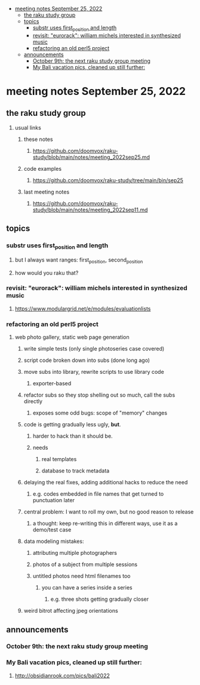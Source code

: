 - [meeting notes September 25, 2022](#org77a03c9)
  - [the raku study group](#org3f4f259)
  - [topics](#org78cac9c)
    - [substr uses first<sub>position</sub> and length](#orgfeba9f1)
    - [revisit: "eurorack": william michels interested in synthesized music](#orge95ecfb)
    - [refactoring an old perl5 project](#orgc3cc555)
  - [announcements](#org728b524)
    - [October 9th: the next raku study group meeting](#org2318e4e)
    - [My Bali vacation pics, cleaned up still further:](#org16fd5f4)


<a id="org77a03c9"></a>

# meeting notes September 25, 2022


<a id="org3f4f259"></a>

## the raku study group

1.  usual links

    1.  these notes
    
        1.  <https://github.com/doomvox/raku-study/blob/main/notes/meeting_2022sep25.md>
    
    2.  code examples
    
        1.  <https://github.com/doomvox/raku-study/tree/main/bin/sep25>
    
    3.  last meeting notes
    
        1.  <https://github.com/doomvox/raku-study/blob/main/notes/meeting_2022sep11.md>


<a id="org78cac9c"></a>

## topics


<a id="orgfeba9f1"></a>

### substr uses first<sub>position</sub> and length

1.  but I always want ranges: first<sub>position</sub>, second<sub>position</sub>

2.  how would you raku that?


<a id="orge95ecfb"></a>

### revisit: "eurorack": william michels interested in synthesized music

1.  <https://www.modulargrid.net/e/modules/evaluationlists>


<a id="orgc3cc555"></a>

### refactoring an old perl5 project

1.  web photo gallery, static web page generation

    1.  write simple tests (only single photoseries case covered)
    
    2.  script code broken down into subs (done long ago)
    
    3.  move subs into library, rewrite scripts to use library code
    
        1.  exporter-based
    
    4.  refactor subs so they stop shelling out so much, call the subs directly
    
        1.  exposes some odd bugs: scope of "memory" changes
    
    5.  code is getting gradually less ugly, **but**.
    
        1.  harder to hack than it should be.
        
        2.  needs
        
            1.  real templates
            
            2.  database to track metadata
    
    6.  delaying the real fixes, adding additional hacks to reduce the need
    
        1.  e.g. codes embedded in file names that get turned to punctuation later
    
    7.  central problem: I want to roll my own, but no good reason to release
    
        1.  a thought: keep re-writing this in different ways, use it as a demo/test case
    
    8.  data modeling mistakes:
    
        1.  attributing multiple photographers
        
        2.  photos of a subject from multiple sessions
        
        3.  untitled photos need html filenames too
        
            1.  you can have a series inside a series
            
                1.  e.g. three shots getting gradually closer
    
    9.  weird bitrot affecting jpeg orientations


<a id="org728b524"></a>

## announcements


<a id="org2318e4e"></a>

### October 9th: the next raku study group meeting


<a id="org16fd5f4"></a>

### My Bali vacation pics, cleaned up still further:

1.  <http://obsidianrook.com/pics/bali2022>
